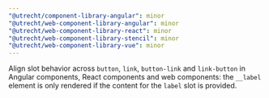 ```yaml
---
"@utrecht/component-library-angular": minor
"@utrecht/web-component-library-angular": minor
"@utrecht/web-component-library-react": minor
"@utrecht/web-component-library-stencil": minor
"@utrecht/web-component-library-vue": minor
---
```


Align slot behavior across `button`, `link`, `button-link` and `link-button` in Angular components, React components and web components: the `__label` element is only rendered if the content for the `label` slot is provided.
